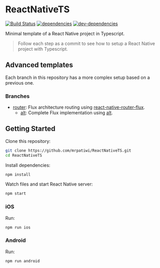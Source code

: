# ReactNativeTS

[![Build Status][ci-image]][ci-url] [![dependencies][dependencies-image]][dependencies-url] [![dev-dependencies][dev-dependencies-image]][dev-dependencies-url]

Minimal template of a React Native project in Typescript.

> Follow each step as a commit to see how to setup a React Native project with Typescript.

## Advanced templates

Each branch in this repository has a more complex setup based on a previous one.

### Branches

* [router](https://github.com/mrpatiwi/ReactNativeTS/tree/router): Flux architecture routing using [react-native-router-flux](https://github.com/aksonov/react-native-router-flux).
  * [alt](https://github.com/mrpatiwi/ReactNativeTS/tree/alt): Complete Flux implementation using [alt](https://github.com/goatslacker/alt).

## Getting Started

Clone this repository:

```sh
git clone https://github.com/mrpatiwi/ReactNativeTS.git
cd ReactNativeTS
```

Install dependencies:

```sh
npm install
```

Watch files and start React Native server:

```sh
npm start
```

### iOS

Run:

```sh
npm run ios
```

### Android

Run:

```sh
npm run android
```

[ci-image]: https://travis-ci.org/mrpatiwi/ReactNativeTS.svg
[ci-url]: https://travis-ci.org/mrpatiwi/ReactNativeTS
[dependencies-image]: https://david-dm.org/mrpatiwi/ReactNativeTS.svg
[dependencies-url]: https://david-dm.org/mrpatiwi/ReactNativeTS
[dev-dependencies-image]: https://david-dm.org/mrpatiwi/ReactNativeTS/dev-status.svg
[dev-dependencies-url]: https://david-dm.org/mrpatiwi/ReactNativeTS#info=devDependencies
